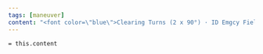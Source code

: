 ```yaml
---
tags: [maneuver]
content: "<font color=\"blue\">Clearing Turns (2 x 90°) · ID Emgcy Field · Mixture Rich · Carb Heat On (If Below Green)</font>"
---
```

`= this.content`
